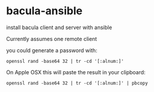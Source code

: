 bacula-ansible
==============

install bacula client and server with ansible


Currently assumes one remote client


you could generate a password with: 
```console
openssl rand -base64 32 | tr -cd '[:alnum:]'
```


On Apple OSX this will paste the result in your clipboard:
```console
openssl rand -base64 32 | tr -cd '[:alnum:]' | pbcopy
```

